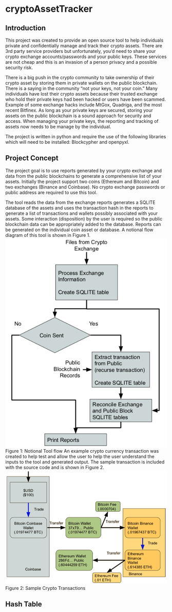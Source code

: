 # cryptoAssetTracker
## Introduction
This project was created to provide an open source tool to help individuals private and confidentially manage and track their crypto assets.  There are 3rd party service providers but unfortunately, you’d need to share your crypto exchange accounts/passwords and your public keys.  These services are not cheap and this is an invasion of a person privacy and a possible security risk.

There is a big push in the crypto community to take ownership of their crypto asset by storing them in private wallets on the public blockchain. There is a saying in the community “not your keys, not your coin.”  Many individuals have lost their crypto assets because their trusted exchange who hold their private keys had been hacked or users have been scammed. Example of some exchange hacks include MtGox, Quadriga, and the most recent Bitfinex.    As long as your private keys are secured, storing your assets on the public blockchain is a sound approach for security and access. When managing your private keys, the reporting and tracking of assets now needs to be manage by the individual. 

The project is written in python and require the use of the following libraries which will need to be installed: Blockcypher and openpyxl.
## Project Concept
The project goal is to use reports generated by your crypto exchange and data from the public blockchains to generate a comprehensive list of your assets.  Initially the project support two coins (Ethereum and Bitcoin) and two exchanges (Binance and Coinbase).  No crypto exchange passwords or public address are required to use this tool.

The tool reads the data from the exchange reports generates a SQLITE database of the assets and uses the transaction hash in the reports to generate a list of transactions and wallets possibly associated with your assets.  Some interaction (disposition) by the user is required so the public blockchain data can be appropriately added to the database.  Reports can be generated on the individual coin asset or database.  A notional flow diagram of this tool is shown in Figure 1.
![](images/flowDiagram.png)
Figure 1: Notional Tool flow
An example crypto currency transaction was created to help test and allow the user to help the user understand the inputs to the tool and generated output.  The sample transaction is included with the source code and is shown in Figure 2.
![](images/sampleDatabase.png)
Figure 2: Sample Crypto Transactions
## Hash Table
